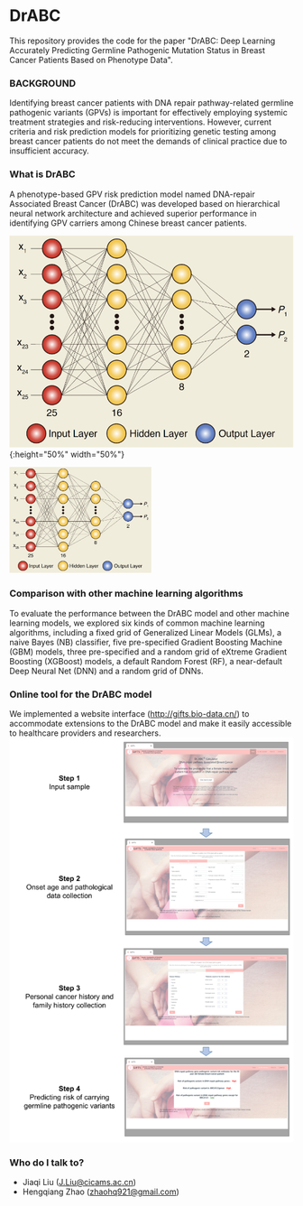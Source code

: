 # DrABC

This repository provides the code for the paper "DrABC: Deep Learning Accurately Predicting Germline Pathogenic Mutation Status in Breast Cancer Patients Based on Phenotype Data".

### BACKGROUND

Identifying breast cancer patients with DNA repair pathway-related germline pathogenic variants (GPVs) is important for effectively employing systemic treatment strategies and risk-reducing interventions. However, current criteria and risk prediction models for prioritizing genetic testing among breast cancer patients do not meet the demands of clinical practice due to insufficient accuracy.

### What is DrABC

A phenotype-based GPV risk prediction model named DNA-repair Associated Breast Cancer (DrABC) was developed based on hierarchical neural network architecture and achieved superior performance in identifying GPV carriers among Chinese breast cancer patients.

![hierarchical neural network](https://github.com/zhq921/DrABC/blob/main/imgs/DL.png){:height="50%" width="50%"}

<img src="https://github.com/zhq921/DrABC/blob/main/imgs/DL.png" width = "50%" />

### Comparison with other machine learning algorithms

To evaluate the performance between the DrABC model and other machine learning models, we explored six kinds of common machine learning algorithms, including a fixed grid of Generalized Linear Models (GLMs), a naive Bayes (NB) classifier, five pre-specified Gradient Boosting Machine (GBM) models, three pre-specified and a random grid of eXtreme Gradient Boosting (XGBoost) models, a default Random Forest (RF), a near-default Deep Neural Net (DNN) and a random grid of DNNs.

### Online tool for the DrABC model

We implemented a website interface (http://gifts.bio-data.cn/) to accommodate extensions to the DrABC model and make it easily accessible to healthcare providers and researchers.
![User guide](https://github.com/zhq921/DrABC/blob/main/imgs/workflow.png)

### Who do I talk to?

- Jiaqi Liu (J.Liu@cicams.ac.cn)
- Hengqiang Zhao (zhaohq921@gmail.com)
